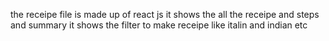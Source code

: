 the receipe file is made up of react js
it shows the all the receipe and steps and summary
it shows the filter to make receipe like italin and indian etc
